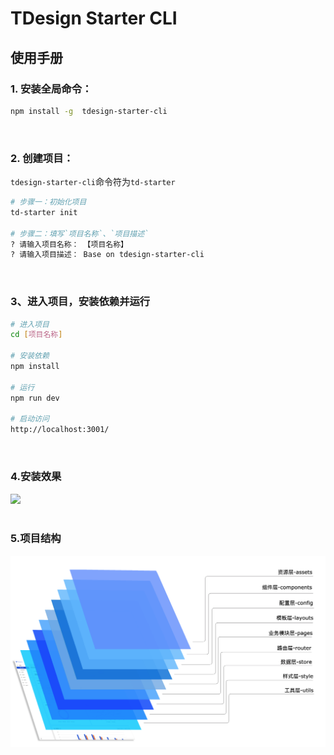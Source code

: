 # TDesign Starter CLI

## 使用手册

### 1. 安装全局命令：

```sh
npm install -g  tdesign-starter-cli
```

<br/>

### 2. 创建项目：

`tdesign-starter-cli`命令符为`td-starter`
```sh
# 步骤一：初始化项目
td-starter init

# 步骤二：填写`项目名称`、`项目描述`
? 请输入项目名称： 【项目名称】
? 请输入项目描述： Base on tdesign-starter-cli
```

<br/>

### 3、进入项目，安装依赖并运行
```sh
# 进入项目
cd [项目名称]

# 安装依赖
npm install

# 运行
npm run dev

# 启动访问
http://localhost:3001/
```

<br/>

### 4.安装效果
<img src="https://tdesign.gtimg.com/starter/home-page/feature-startup.png" width="1024">

<br/>
<br/>

### 5.项目结构
<img src="docs/20210627-114325.png" width="1024">
